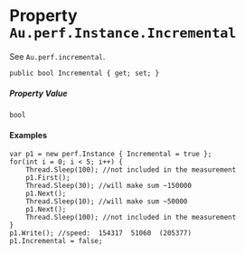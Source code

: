 # Property `Au.perf.Instance.Incremental`

See `Au.perf.incremental`.

```
public bool Incremental { get; set; }
```

##### Property Value

`bool`

#### Examples

```
var p1 = new perf.Instance { Incremental = true };
for(int i = 0; i < 5; i++) {
	Thread.Sleep(100); //not included in the measurement
	p1.First();
	Thread.Sleep(30); //will make sum ~150000
	p1.Next();
	Thread.Sleep(10); //will make sum ~50000
	p1.Next();
	Thread.Sleep(100); //not included in the measurement
}
p1.Write(); //speed:  154317  51060  (205377)
p1.Incremental = false;
```